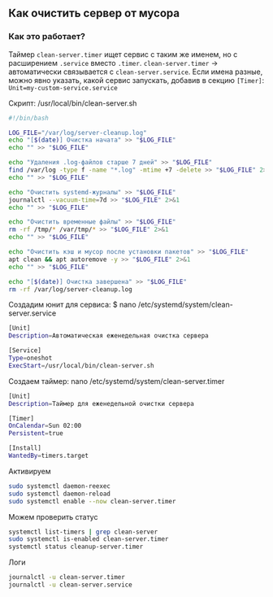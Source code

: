 ## Как очистить сервер от мусора

### Как это работает?

Таймер `clean-server.timer` ищет сервис с таким же именем, но с расширением `.service` вместо `.timer`. `clean-server.timer` → автоматически связывается с `clean-server.service`. Если имена разные, можно явно указать, какой сервис запускать, добавив в секцию `[Timer]`: `Unit=my-custom-service.service`


Скрипт: /usr/local/bin/clean-server.sh

```bash
#!/bin/bash

LOG_FILE="/var/log/server-cleanup.log"
echo "[$(date)] Очистка начата" >> "$LOG_FILE"
echo "" >> "$LOG_FILE"

echo "Удаления .log-файлов старше 7 дней" >> "$LOG_FILE"
find /var/log -type f -name "*.log" -mtime +7 -delete >> "$LOG_FILE" 2>&1
echo "" >> "$LOG_FILE"

echo "Очистить systemd-журналы" >> "$LOG_FILE"
journalctl --vacuum-time=7d >> "$LOG_FILE" 2>&1
echo "" >> "$LOG_FILE"

echo "Очистить временные файлы" >> "$LOG_FILE"
rm -rf /tmp/* /var/tmp/* >> "$LOG_FILE" 2>&1
echo "" >> "$LOG_FILE"

echo "Очистить кэш и мусор после установки пакетов" >> "$LOG_FILE"
apt clean && apt autoremove -y >> "$LOG_FILE" 2>&1
echo "" >> "$LOG_FILE"

echo "[$(date)] Очистка завершена" >> "$LOG_FILE"
rm -rf /var/log/server-cleanup.log
```


Создадим юнит для сервиса: $ nano /etc/systemd/system/clean-server.service

```bash
[Unit]
Description=Автоматическая еженедельная очистка сервера

[Service]
Type=oneshot
ExecStart=/usr/local/bin/clean-server.sh
```


Создаем таймер: nano /etc/systemd/system/clean-server.timer

```bash
[Unit]
Description=Таймер для еженедельной очистки сервера

[Timer]
OnCalendar=Sun 02:00
Persistent=true

[Install]
WantedBy=timers.target
```


Активируем

```bash
sudo systemctl daemon-reexec
sudo systemctl daemon-reload
sudo systemctl enable --now clean-server.timer
```


Можем проверить статус

```bash
systemctl list-timers | grep clean-server
sudo systemctl is-enabled clean-server.timer
systemctl status cleanup-server.timer
```


Логи

```bash
journalctl -u clean-server.timer 
journalctl -u clean-server.service
```
